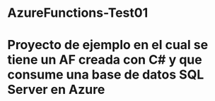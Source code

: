 # AzureFunctions-Test01
# Proyecto de ejemplo en el cual se tiene un AF creada con C# y que consume una base de datos SQL Server en Azure
